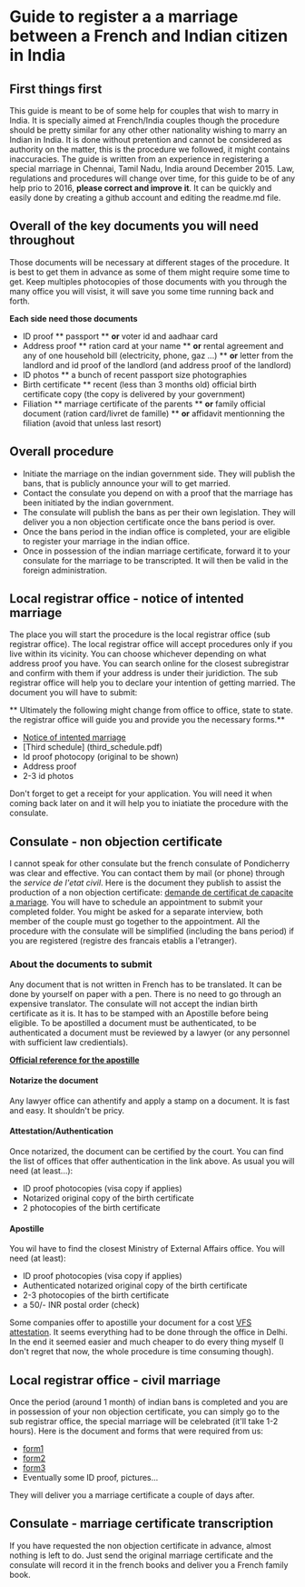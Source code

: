 # Guide to register a a marriage between a French and Indian citizen in India

## First things first
This guide is meant to be of some help for couples that wish to marry in India. It is specially aimed at French/India couples though the procedure should be pretty similar for any other other nationality wishing to marry an Indian in India. It is done without pretention and cannot be considered as authority on the matter, this is the procedure we followed, it might contains inaccuracies. The guide is written from an experience in registering a special marriage in Chennai, Tamil Nadu, India around December 2015. Law, regulations and procedures will change over time, for this guide to be of any help prio to 2016, **please correct and improve it**. It can be quickly and easily done by creating a github account and editing the readme.md file.

## Overall of the key documents you will need throughout
Those documents will be necessary at different stages of the procedure. It is best to get them in advance as some of them might require some time to get. Keep multiples photocopies of those documents with you through the many office you will visist, it will save you some time running back and forth.

**Each side need those documents**
* ID proof
** passport
** **or** voter id and aadhaar card
* Address proof
** ration card at your name
** **or**  rental agreement and any of one household bill (electricity, phone, gaz ...)
** **or** letter from the landlord and id proof of the landlord (and address proof of the landlord)
* ID photos
** a bunch of recent passport size photographies
* Birth certificate
** recent (less than 3 months old) official birth certificate copy (the copy is delivered by your government)
* Filiation
** marriage certificate of the parents
** **or** family official document (ration card/livret de famille)
** **or** affidavit mentionning the filiation (avoid that unless last resort)

## Overall procedure
* Initiate the marriage on the indian government side. They will publish the bans, that is publicly announce your will to get married.
* Contact the consulate you depend on with a proof that the marriage has been initiated by the indian government.
* The consulate will publish the bans as per their own legislation. They will deliver you a non objection certificate once the bans period is over.
* Once the bans period in the indian office is completed, your are eligible to register your marriage in the indian office.
* Once in possession of the indian marriage certificate, forward it to your consulate for the marriage to be transcripted. It will then be valid in the foreign administration.

## Local registrar office - notice of intented marriage
The place you will start the procedure is the local registrar office (sub registrar office). The local registrar office will accept procedures only if you live within its vicinity. You can choose whichever depending on what address proof you have. You can search online for the closest subregistrar and confirm with them if your address is under their juridiction.
The sub registrar office will help you to declare your intention of getting married. The document you will have to submit:

** Ultimately the following might change from office to office, state to state. the registrar office will guide you and provide you the necessary forms.**
* [Notice of intented marriage](notice_intented_marriage.pdf)
* [Third schedule] (third_schedule.pdf)
* Id proof photocopy (original to be shown)
* Address proof
* 2-3 id photos

Don't forget to get a receipt for your application. You will need it when coming back later on and it will help you to iniatiate the procedure with the consulate.

## Consulate - non objection certificate
I cannot speak for other consulate but the french consulate of Pondicherry was clear and effective. You can contact them by mail (or phone) through the *service de l'etat civil*. Here is the document they publish to assist the production of a non objection certificate: [demande de certificat de capacite a mariage](demande_certificat_capacite_marriage.doc). You will have to schedule an appointment to submit your completed folder. You might be asked for a separate interview, both member of the couple must go together to the appointment. All the procedure with the consulate will be simplified (including the bans period) if you are registered (registre des francais etablis a l'etranger).
### About the documents to submit
Any document that is not written in French has to be translated. It can be done by yourself on paper with a pen. There is no need to go through an expensive translator. 
The consulate will not accept the indian birth certificate as it is. It has to be stamped with an Apostille before being eligible. To be apostilled a document must be authenticated, to be authenticated a document must be reviewed by a lawyer (or any personnel with sufficient law credientials).

**[Official reference for the apostille](http://mea.gov.in/apostille.htm)**
#### Notarize the document
Any lawyer office can athentify and apply a stamp on a document. It is fast and easy. It shouldn't be pricy.
#### Attestation/Authentication
Once notarized, the document can be certified by the court. You can find the list of offices that offer authentication in the link above. As usual you will need (at least...):
* ID proof photocopies (visa copy if applies)
* Notarized original copy of the birth certificate
* 2 photocopies of the birth certificate
#### Apostille
You wil have to find the closest Ministry of External Affairs office. You will need (at least):
* ID proof photocopies (visa copy if applies)
* Authenticated notarized original copy of the birth certificate
* 2-3 photocopies of the birth certificate
* a 50/- INR  postal order (check)


Some companies offer to apostille your document for a cost [VFS attestation](http://www.vfsattestation.com/). It seems everything had to be done through the office in Delhi. In the end it seemed easier and much cheaper to do every thing myself (I don't regret that now, the whole procedure is time consuming though).

## Local registrar office - civil marriage
Once the period (around 1 month) of indian bans is completed and you are in possession of your non objection certificate, you can simply go to the sub registrar office, the special marriage will be celebrated (it'll take 1-2 hours). Here is the document and forms that were required from us:
* [form1](form1.jpg)
* [form2](form2.jpg)
* [form3](form3.jpg)
* Eventually some ID proof, pictures...

They will deliver you a marriage certificate a couple of days after.

## Consulate - marriage certificate transcription
If you have requested the non objection certificate in advance, almost nothing is left to do. Just send the original marriage certificate and the consulate will record it in the french books and deliver you a French family book.
